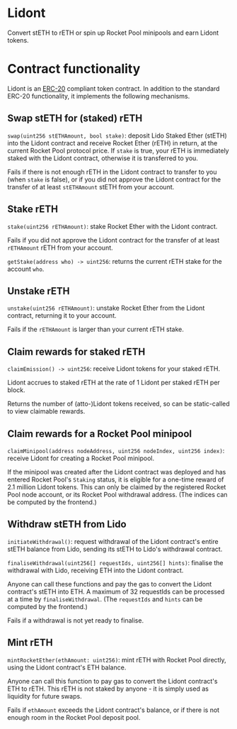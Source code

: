 # Lidont
Convert stETH to rETH or spin up Rocket Pool minipools and earn Lidont tokens.

# Contract functionality
Lidont is an [ERC-20](https://eips.ethereum.org/EIPS/eip-20) compliant token contract.
In addition to the standard ERC-20 functionality, it implements the following mechanisms.

## Swap stETH for (staked) rETH
`swap(uint256 stETHAmount, bool stake)`: deposit Lido Staked Ether (stETH) into the Lidont contract and receive Rocket Ether (rETH) in return, at the current Rocket Pool protocol price.
If `stake` is true, your rETH is immediately staked with the Lidont contract, otherwise it is transferred to you.

Fails if there is not enough rETH in the Lidont contract to transfer to you (when `stake` is false), or if you did not approve the Lidont contract for the transfer of at least `stETHAmount` stETH from your account.

## Stake rETH
`stake(uint256 rETHAmount)`: stake Rocket Ether with the Lidont contract.

Fails if you did not approve the Lidont contract for the transfer of at least `rETHAmount` rETH from your account.

`getStake(address who) -> uint256`: returns the current rETH stake for the account `who`.

## Unstake rETH
`unstake(uint256 rETHAmount)`: unstake Rocket Ether from the Lidont contract, returning it to your account.

Fails if the `rETHAmount` is larger than your current rETH stake.

## Claim rewards for staked rETH
`claimEmission() -> uint256`: receive Lidont tokens for your staked rETH.

Lidont accrues to staked rETH at the rate of 1 Lidont per staked rETH per block.

Returns the number of (atto-)Lidont tokens received, so can be static-called to view claimable rewards.

## Claim rewards for a Rocket Pool minipool
`claimMinipool(address nodeAddress, uint256 nodeIndex, uint256 index)`: receive Lidont for creating a Rocket Pool minipool.

If the minipool was created after the Lidont contract was deployed and has entered Rocket Pool's `Staking` status, it is eligible for a one-time reward of 2.1 million Lidont tokens.
This can only be claimed by the registered Rocket Pool node account, or its Rocket Pool withdrawal address.
(The indices can be computed by the frontend.)

## Withdraw stETH from Lido
`initiateWithdrawal()`: request withdrawal of the Lidont contract's entire stETH balance from Lido, sending its stETH to Lido's withdrawal contract.

`finaliseWithdrawal(uint256[] requestIds, uint256[] hints)`: finalise the withdrawal with Lido, receiving ETH into the Lidont contract.

Anyone can call these functions and pay the gas to convert the Lidont contract's stETH into ETH.
A maximum of 32 requestIds can be processed at a time by `finaliseWithdrawal`.
(The `requestIds` and `hints` can be computed by the frontend.)

Fails if a withdrawal is not yet ready to finalise.

## Mint rETH
`mintRocketEther(ethAmount: uint256)`: mint rETH with Rocket Pool directly, using the Lidont contract's ETH balance.

Anyone can call this function to pay gas to convert the Lidont contract's ETH to rETH.
This rETH is not staked by anyone - it is simply used as liquidity for future swaps.

Fails if `ethAmount` exceeds the Lidont contract's balance, or if there is not enough room in the Rocket Pool deposit pool.
